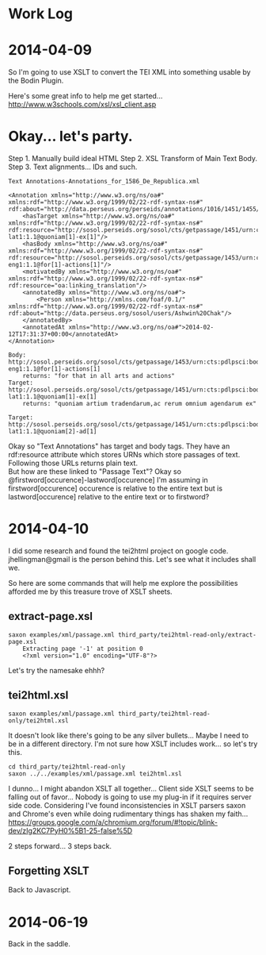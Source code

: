 # Work Log
# 2014-04-09
So I'm going to use XSLT to convert the TEI XML into something usable by the Bodin Plugin.

Here's some great info to help me get started...
http://www.w3schools.com/xsl/xsl_client.asp


# Okay... let's party.
Step 1.  Manually build ideal HTML
Step 2.  XSL Transform of Main Text Body.
Step 3.  Text alignments...  IDs and such.

	Text Annotations-Annotations_for_1586_De_Republica.xml

	<Annotation xmlns="http://www.w3.org/ns/oa#" xmlns:rdf="http://www.w3.org/1999/02/22-rdf-syntax-ns#" rdf:about="http://data.perseus.org/perseids/annotations/1016/1451/1455/138/3">
		<hasTarget xmlns="http://www.w3.org/ns/oa#" xmlns:rdf="http://www.w3.org/1999/02/22-rdf-syntax-ns#" rdf:resource="http://sosol.perseids.org/sosol/cts/getpassage/1451/urn:cts:pdlpsci:bodin.livrep.perseus-lat1:1.1@quoniam[1]-ex[1]"/>
		<hasBody xmlns="http://www.w3.org/ns/oa#" xmlns:rdf="http://www.w3.org/1999/02/22-rdf-syntax-ns#" rdf:resource="http://sosol.perseids.org/sosol/cts/getpassage/1453/urn:cts:pdlpsci:bodin.livrep.perseus-eng1:1.1@for[1]-actions[1]"/>
		<motivatedBy xmlns="http://www.w3.org/ns/oa#" xmlns:rdf="http://www.w3.org/1999/02/22-rdf-syntax-ns#" rdf:resource="oa:linking_translation"/>
		<annotatedBy xmlns="http://www.w3.org/ns/oa#">
			<Person xmlns="http://xmlns.com/foaf/0.1/" xmlns:rdf="http://www.w3.org/1999/02/22-rdf-syntax-ns#" rdf:about="http://data.perseus.org/sosol/users/Ashwin%20Chak"/>
		</annotatedBy>
		<annotatedAt xmlns="http://www.w3.org/ns/oa#">2014-02-12T17:31:37+00:00</annotatedAt>
	</Annotation>
	
	Body: http://sosol.perseids.org/sosol/cts/getpassage/1453/urn:cts:pdlpsci:bodin.livrep.perseus-eng1:1.1@for[1]-actions[1]
		returns: "for that in all arts and actions"
	Target: http://sosol.perseids.org/sosol/cts/getpassage/1451/urn:cts:pdlpsci:bodin.livrep.perseus-lat1:1.1@quoniam[1]-ex[1]
		returns: "quoniam artium tradendarum,ac rerum omnium agendarum ex"
		
	Target: http://sosol.perseids.org/sosol/cts/getpassage/1451/urn:cts:pdlpsci:bodin.livrep.perseus-lat1:1.1@quoniam[2]-ad[1]


Okay so "Text Annotations" has target and body tags.
They have an rdf:resource attribute which stores URNs which store passages of text.
Following those URLs returns plain text.  
But how are these linked to "Passage Text"?
Okay so @firstword[occurence]-lastword[occurence]
I'm assuming in firstword[occurence] occurence is relative to the entire text but is lastword[occurence] relative to the entire text or to firstword?

# 2014-04-10
I did some research and found the tei2html project on google code.
jhellingman@gmail is the person behind this.
Let's see what it includes shall we.

So here are some commands that will help me explore the possibilities afforded me by this treasure trove of XSLT sheets.

## extract-page.xsl 
	saxon examples/xml/passage.xml third_party/tei2html-read-only/extract-page.xsl
		Extracting page '-1' at position 0
		<?xml version="1.0" encoding="UTF-8"?>

Let's try the namesake ehhh?
## tei2html.xsl
	saxon examples/xml/passage.xml third_party/tei2html-read-only/tei2html.xsl

It doesn't look like there's going to be any silver bullets...
Maybe I need to be in a different directory.  I'm not sure how XSLT includes work... so let's try this.

	cd third_party/tei2html-read-only
	saxon ../../examples/xml/passage.xml tei2html.xsl

I dunno... I might abandon XSLT all together...  Client side XSLT seems to be falling out of favor...  Nobody is going to use my plug-in if it requires server side code.  Considering I've found inconsistencies in XSLT parsers saxon and Chrome's even while doing rudimentary things has shaken my faith...
https://groups.google.com/a/chromium.org/forum/#!topic/blink-dev/zIg2KC7PyH0%5B1-25-false%5D

2 steps forward... 3 steps back.

## Forgetting XSLT

Back to Javascript.

# 2014-06-19

Back in the saddle.